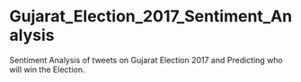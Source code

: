 # Gujarat_Election_2017_Sentiment_Analysis
Sentiment Analysis of tweets on Gujarat Election 2017 and Predicting who will win the Election.
